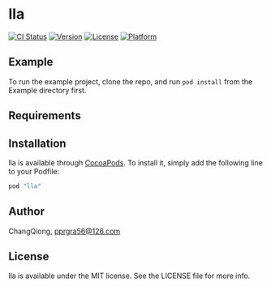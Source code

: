 # lla

[![CI Status](http://img.shields.io/travis/ChangQiong/lla.svg?style=flat)](https://travis-ci.org/ChangQiong/lla)
[![Version](https://img.shields.io/cocoapods/v/lla.svg?style=flat)](http://cocoapods.org/pods/lla)
[![License](https://img.shields.io/cocoapods/l/lla.svg?style=flat)](http://cocoapods.org/pods/lla)
[![Platform](https://img.shields.io/cocoapods/p/lla.svg?style=flat)](http://cocoapods.org/pods/lla)

## Example

To run the example project, clone the repo, and run `pod install` from the Example directory first.

## Requirements

## Installation

lla is available through [CocoaPods](http://cocoapods.org). To install
it, simply add the following line to your Podfile:

```ruby
pod "lla"
```

## Author

ChangQiong, pprgra56@126.com

## License

lla is available under the MIT license. See the LICENSE file for more info.
